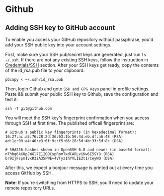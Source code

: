 # Github

## Adding SSH key to GitHub account

To enable you access your GitHub repository without passphrase, you'd add your SSH public key into your account settings.

First, make sure your SSH pub/secret keys are generated, just run `ls ~/.ssh`. If there are not any existing SSH keys, follow the instruction in [Credentials/SSH](../Credentials/README.html#SSH) section. After your SSH keys get ready, copy the contents of the id_rsa.pub file to your clipboard:

    pbcopy < ~/.ssh/id_rsa.pub

Then, login Github and goto `SSH and GPG Keys` panel in profile settings. Paste && submit your public SSH key to Github, save the configuration and test it:

    ssh -T git@github.com

You will meet the SSH key's fingerprint confirmation when you access through SSH at first time. The published officail fingerprint are:

    # GitHub's public key fingerprints (in hexadecimal format):
    16:27:ac:a5:76:28:2d:36:63:1b:56:4d:eb:df:a6:48 (RSA)
    ad:1c:08:a4:40:e3:6f:9c:f5:66:26:5d:4b:33:5d:8c (DSA)
       
    # SHA256 hashes shown in OpenSSH 6.8 and newer (in base64 format):
    nThbg6kXUpJWGl7E1IGOCspRomTxdCARLviKw6E5SY8 (RSA)
    br9IjFspm1vxR3iA35FWE+4VTyz1hYVLIE2t1/CeyWQ (DSA)

After this, we expect a bonjour message is printed out at every time you access GitHub by SSH.

**Note:** If you're switching from HTTPS to SSH, you'll need to update your remote repository URLs.

